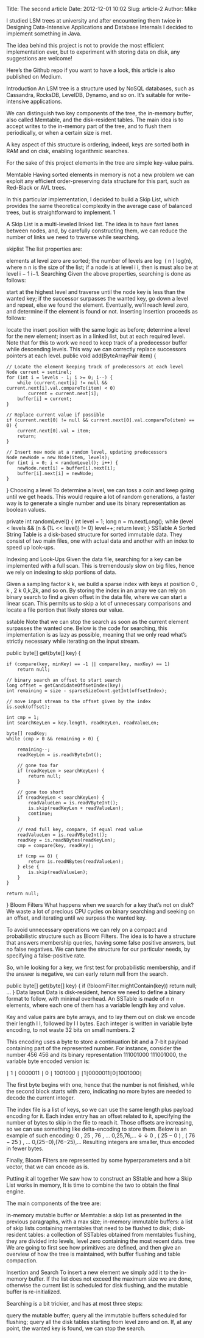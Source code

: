 Title: The second article
Date: 2012-12-01 10:02
Slug: article-2
Author: Mike

I studied LSM trees at university and after encountering them twice in Designing Data-Intensive Applications and Database Internals I decided to implement something in Java.

The idea behind this project is not to provide the most efficient implementation ever, but to experiment with storing data on disk, any suggestions are welcome!

Here’s the Github repo if you want to have a look, this article is also published on Medium.

Introduction 
An LSM tree is a structure used by NoSQL databases, such as Cassandra, RocksDB, LevelDB, Dynamo, and so on. It’s suitable for write-intensive applications.

We can distinguish two key components of the tree, the in-memory buffer, also called Memtable, and the disk-resident tables. The main idea is to accept writes to the in-memory part of the tree, and to flush them periodically, or when a certain size is met.

A key aspect of this structure is ordering, indeed, keys are sorted both in RAM and on disk, enabling logarithmic searches.

For the sake of this project elements in the tree are simple key-value pairs.

Memtable 
Having sorted elements in memory is not a new problem we can exploit any efficient order-preserving data structure for this part, such as Red-Black or AVL trees.

In this particular implementation, I decided to build a Skip List, which provides the same theoretical complexity in the average case of balanced trees, but is straightforward to implement. 1

A Skip List is a multi-leveled linked list. The idea is to have fast lanes between nodes, and, by carefully constructing them, we can reduce the number of links we need to traverse while searching.

skiplist
The list properties are:

elements at level zero are sorted;
the number of levels are 
log
⁡
(
n
)
log(n), where 
n
n is the size of the list;
if a node is at level 
i
i, then is must also be at level 
i
−
1
i−1.
Searching 
Given the above properties, searching is done as follows:

start at the highest level and traverse until the node key is less than the wanted key;
if the successor surpasses the wanted key, go down a level and repeat, else we found the element. Eventually, we’ll reach level zero, and determine if the element is found or not.
Inserting 
Insertion proceeds as follows:

locate the insert position with the same logic as before;
determine a level for the new element;
insert as in a linked list, but at each required level. Note that for this to work we need to keep track of a predecessor buffer while descending levels. This way we can correctly replace successors pointers at each level.
public void add(ByteArrayPair item) {

    // Locate the element keeping track of predecessors at each level
    Node current = sentinel;
    for (int i = levels - 1; i >= 0; i--) {
        while (current.next[i] != null && current.next[i].val.compareTo(item) < 0)
            current = current.next[i];
        buffer[i] = current; 
    }

    // Replace current value if possible
    if (current.next[0] != null && current.next[0].val.compareTo(item) == 0) {
        current.next[0].val = item;
        return;
    }

    // Insert new node at a random level, updating predecessors
    Node newNode = new Node(item, levels);
    for (int i = 0; i < randomLevel(); i++) {
        newNode.next[i] = buffer[i].next[i];
        buffer[i].next[i] = newNode;
    }
}
Choosing a level 
To determine a level, we can toss a coin and keep going until we get heads. This would require a lot of random generations, a faster way is to generate a single number and use its binary representation as boolean values.

private int randomLevel() {
    int level = 1;
    long n = rn.nextLong();
    while (level < levels && (n & (1L << level)) != 0)
        level++;
    return level;
}
SSTable 
A Sorted String Table is a disk-based structure for sorted immutable data. They consist of two main files, one with actual data and another with an index to speed up look-ups.

Indexing and Look-Ups 
Given the data file, searching for a key can be implemented with a full scan. This is tremendously slow on big files, hence we rely on indexing to skip portions of data.

Given a sampling factor 
k
k, we build a sparse index with keys at position 
0
,
k
,
2
k
0,k,2k, and so on. By storing the index in an array we can rely on binary search to find a given offset in the data file, where we can start a linear scan. This permits us to skip a lot of unnecessary comparisons and locate a file portion that likely stores our value.

sstable
Note that we can stop the search as soon as the current element surpasses the wanted one. Below is the code for searching, this implementation is as lazy as possible, meaning that we only read what’s strictly necessary while iterating on the input stream.

public byte[] get(byte[] key) {

    if (compare(key, minKey) == -1 || compare(key, maxKey) == 1)
        return null;

    // binary search an offset to start search
    long offset = getCandidateOffsetIndex(key);
    int remaining = size - sparseSizeCount.getInt(offsetIndex);
    
    // move input stream to the offset given by the index
    is.seek(offset);

    int cmp = 1;
    int searchKeyLen = key.length, readKeyLen, readValueLen;

    byte[] readKey;
    while (cmp > 0 && remaining > 0) {

        remaining--;
        readKeyLen = is.readVByteInt();

        // gone too far
        if (readKeyLen > searchKeyLen) {
            return null;
        }

        // gone too short
        if (readKeyLen < searchKeyLen) {
            readValueLen = is.readVByteInt();
            is.skip(readKeyLen + readValueLen);
            continue;
        }

        // read full key, compare, if equal read value
        readValueLen = is.readVByteInt();
        readKey = is.readNBytes(readKeyLen);
        cmp = compare(key, readKey);

        if (cmp == 0) {
            return is.readNBytes(readValueLen);
        } else {
            is.skip(readValueLen);
        }
    }

    return null;
}
Bloom Filters 
What happens when we search for a key that’s not on disk? We waste a lot of precious CPU cycles on binary searching and seeking on an offset, and iterating until we surpass the wanted key.

To avoid unnecessary operations we can rely on a compact and probabilistic structure such as Bloom Filters. The idea is to have a structure that answers membership queries, having some false positive answers, but no false negatives. We can tune the structure for our particular needs, by specifying a false-positive rate.

So, while looking for a key, we first test for probabilistic membership, and if the answer is negative, we can early return null from the search.

public byte[] get(byte[] key) {
    if (!bloomFilter.mightContain(key))
        return null;
    ...
}
Data layout 
Data is disk-resident, hence we need to define a binary format to follow, with minimal overhead. An SSTable is made of 
n
n elements, where each one of them has a variable length key and value.

Key and value pairs are byte arrays, and to lay them out on disk we encode their length 
l
l, followed by 
l
l bytes. Each integer is written in variable byte encoding, to not waste 32 bits on small numbers. 2

This encoding uses a byte to store a continuation bit and a 7-bit payload containing part of the represented number. For instance, consider the number 
456
456 and its binary representation 
111001000
111001000, the variable byte encoded version is:

∣
1
∣
0000011
∣
0
∣
1001000
∣
∣1∣0000011∣0∣1001000∣

The first byte begins with one, hence that the number is not finished, while the second block starts with zero, indicating no more bytes are needed to decode the current integer.

The index file is a list of keys, so we can use the same length plus payload encoding for it. Each index entry has an offset related to it, specifying the number of bytes to skip in the file to reach it. Those offsets are increasing, so we can use something like delta-encoding to store them. Below is an example of such encoding:
0
,
25
,
76
,
…
0,25,76,…
↓
↓
0
,
(
25
−
0
)
,
(
76
−
25
)
,
…
0,(25−0),(76−25),…
Resulting integers are smaller, thus encoded in fewer bytes.

Finally, Bloom Filters are represented by some hyperparameters and a bit vector, that we can encode as is.

Putting it all together 
We saw how to construct an SStable and how a Skip List works in memory, It is time to combine the two to obtain the final engine.

The main components of the tree are:

in-memory mutable buffer or Memtable: a skip list as presented in the previous paragraphs, with a max size;
in-memory immutable buffers: a list of skip lists containing memtables that need to be flushed to disk;
disk-resident tables: a collection of SSTables obtained from memtables flushing, they are divided into levels, level zero containing the most recent data.
tree
We are going to first see how primitives are defined, and then give an overview of how the tree is maintained, with buffer flushing and table compaction.

Insertion and Search 
To insert a new element we simply add it to the in-memory buffer. If the list does not exceed the maximum size we are done, otherwise the current list is scheduled for disk flushing, and the mutable buffer is re-initialized.

Searching is a bit trickier, and has at most three steps:

query the mutable buffer;
query all the immutable buffers scheduled for flushing;
query all the disk tables starting from level zero and on.
If, at any point, the wanted key is found, we can stop the search.